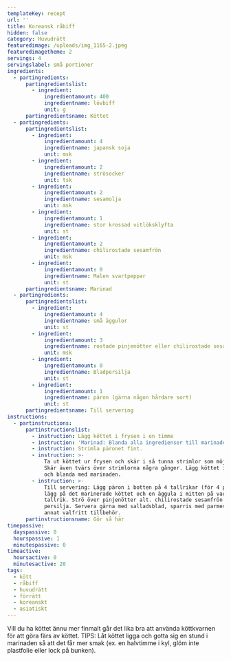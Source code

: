 ```yaml
---
templateKey: recept
url: ''
title: Koreansk råbiff
hidden: false
category: Huvudrätt
featuredimage: /uploads/img_1165-2.jpeg
featuredimagetheme: 2
servings: 4
servingslabel: små portioner
ingredients:
  - partingredients:
      partingredientslist:
        - ingredient:
            ingredientamount: 400
            ingredientname: lövbiff
            unit: g
      partingredientsname: Köttet
  - partingredients:
      partingredientslist:
        - ingredient:
            ingredientamount: 4
            ingredientname: japansk soja
            unit: msk
        - ingredient:
            ingredientamount: 2
            ingredientname: strösocker
            unit: tsk
        - ingredient:
            ingredientamount: 2
            ingredientname: sesamolja
            unit: msk
        - ingredient:
            ingredientamount: 1
            ingredientname: stor krossad vitlöksklyfta
            unit: st
        - ingredient:
            ingredientamount: 2
            ingredientname: chilirostade sesamfrön
            unit: msk
        - ingredient:
            ingredientamount: 0
            ingredientname: Malen svartpeppar
            unit: st
      partingredientsname: Marinad
  - partingredients:
      partingredientslist:
        - ingredient:
            ingredientamount: 4
            ingredientname: små äggulor
            unit: st
        - ingredient:
            ingredientamount: 3
            ingredientname: rostade pinjenötter eller chilirostade sesamfrön
            unit: msk
        - ingredient:
            ingredientamount: 0
            ingredientname: Bladpersilja
            unit: st
        - ingredient:
            ingredientamount: 1
            ingredientname: päron (gärna någon hårdare sort)
            unit: st
      partingredientsname: Till servering
instructions:
  - partinstructions:
      partinstructionslist:
        - instruction: Lägg köttet i frysen i en timme
        - instruction: 'Marinad: Blanda alla ingredienser till marinaden.'
        - instruction: Strimla päronet fint.
        - instruction: >-
            Ta ut köttet ur frysen och skär i så tunna strimlor som möjligt.
            Skär även tvärs över strimlorna några gånger. Lägg köttet i en bunke
            och blanda med marinaden.
        - instruction: >-
            Till servering: Lägg päron i botten på 4 tallrikar (för 4 port),
            lägg på det marinerade köttet och en äggula i mitten på varje
            tallrik. Strö över pinjenötter alt. chilirostade sesamfrön och
            persilja. Servera gärna med salladsblad, sparris med parmesan eller
            annat valfritt tillbehör.
      partinstructionsname: Gör så här
timepassive:
  dayspassive: 0
  hourspassive: 1
  minutespassive: 0
timeactive:
  hoursactive: 0
  minutesactive: 20
tags:
  - kött
  - råbiff
  - huvudrätt
  - förrätt
  - koreanskt
  - asiatiskt
---
```

Vill du ha köttet ännu mer finmalt går det lika bra att använda köttkvarnen för att göra färs av köttet. TIPS: Låt köttet ligga och gotta sig en stund i marinaden så att det får mer smak (ex. en halvtimme i kyl, glöm inte plastfolie eller lock på bunken).
